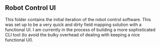 ## Robot Control UI

This folder contains the initial iteration of the robot control software. This was set up to be a very quick and dirty field mapping solution with a functional UI. I am currently in the process of building a more sophisticated CLI tool (to avoid the bulky overhead of dealing with keeping a nice functional UI).